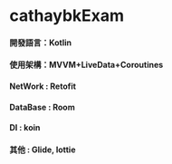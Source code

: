 # cathaybkExam

#### 開發語言：Kotlin
#### 使用架構：MVVM+LiveData+Coroutines
#### NetWork : Retofit
#### DataBase : Room
#### DI : koin
#### 其他 : Glide, lottie
